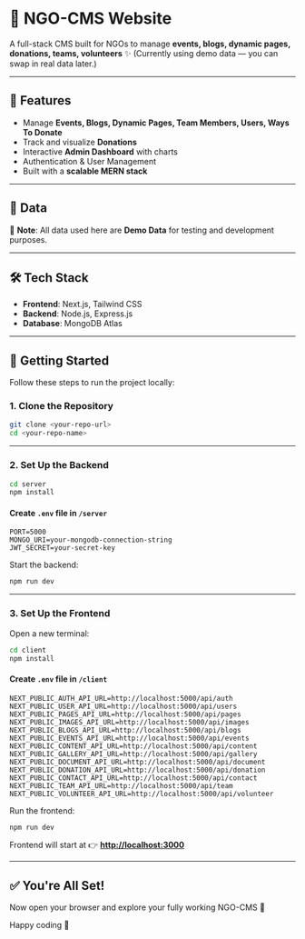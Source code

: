 # 🚽️ NGO-CMS Website

A full-stack CMS built for NGOs to manage **events, blogs, dynamic pages, donations, teams, volunteers** ✨
(Currently using demo data — you can swap in real data later.)

---

## 🚀 Features

- Manage **Events, Blogs, Dynamic Pages, Team Members, Users, Ways To Donate**
- Track and visualize **Donations**
- Interactive **Admin Dashboard** with charts
- Authentication & User Management
- Built with a **scalable MERN stack**

---

## 📸 Data

📢 **Note**: All data used here are **Demo Data** for testing and development purposes.

---

## 🛠️ Tech Stack

- **Frontend**: Next.js, Tailwind CSS
- **Backend**: Node.js, Express.js
- **Database**: MongoDB Atlas

---

## 🏁 Getting Started

Follow these steps to run the project locally:

### 1. Clone the Repository

```bash
git clone <your-repo-url>
cd <your-repo-name>
```

---

### 2. Set Up the Backend

```bash
cd server
npm install
```

#### Create `.env` file in `/server`

```env
PORT=5000
MONGO_URI=your-mongodb-connection-string
JWT_SECRET=your-secret-key

```

Start the backend:

```bash
npm run dev
```

---

### 3. Set Up the Frontend

Open a new terminal:

```bash
cd client
npm install
```

#### Create `.env` file in `/client`

```env
NEXT_PUBLIC_AUTH_API_URL=http://localhost:5000/api/auth
NEXT_PUBLIC_USER_API_URL=http://localhost:5000/api/users
NEXT_PUBLIC_PAGES_API_URL=http://localhost:5000/api/pages
NEXT_PUBLIC_IMAGES_API_URL=http://localhost:5000/api/images
NEXT_PUBLIC_BLOGS_API_URL=http://localhost:5000/api/blogs
NEXT_PUBLIC_EVENTS_API_URL=http://localhost:5000/api/events
NEXT_PUBLIC_CONTENT_API_URL=http://localhost:5000/api/content
NEXT_PUBLIC_GALLERY_API_URL=http://localhost:5000/api/gallery
NEXT_PUBLIC_DOCUMENT_API_URL=http://localhost:5000/api/document
NEXT_PUBLIC_DONATION_API_URL=http://localhost:5000/api/donation
NEXT_PUBLIC_CONTACT_API_URL=http://localhost:5000/api/contact
NEXT_PUBLIC_TEAM_API_URL=http://localhost:5000/api/team
NEXT_PUBLIC_VOLUNTEER_API_URL=http://localhost:5000/api/volunteer
```

Run the frontend:

```bash
npm run dev
```

Frontend will start at 👉 **[http://localhost:3000](http://localhost:3000)**

---

## ✅ You're All Set!

Now open your browser and explore your fully working NGO-CMS 🎉

Happy coding 🦁
